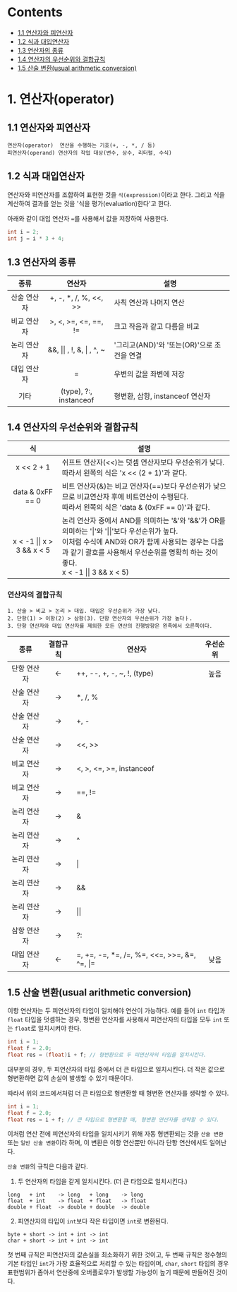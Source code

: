 # Contents

- [1.1 연산자와 피연산자](#11-연산자와-피연산자)
- [1.2 식과 대입연산자](#12-식과-대입연산자)
- [1.3 연산자의 종류](#13-연산자의-종류)
- [1.4 연산자의 우선순위와 결합규칙](#14-연산자의-우선순위와-결합규칙)
- [1.5 산술 변환(usual arithmetic conversion)](#15-산술-변환usual-arithmetic-conversion)

# 1. 연산자(operator)

## 1.1 연산자와 피연산자

```
연산자(operator)  연산을 수행하는 기호(+, -, *, / 등)
피연산자(operand) 연산자의 작업 대상(변수, 상수, 리터럴, 수식)
```

## 1.2 식과 대입연산자

연산자와 피연산자를 조합하여 표현한 것을 `식(expression)`이라고 한다. 그리고 식을 계산하여 결과를 얻는 것을 '식을 평가(evaluation)한다'고 한다.

아래와 같이 대입 연산자 `=`를 사용해서 값을 저장하여 사용한다.

```Java
int i = 2;
int j = i * 3 + 4;
```

## 1.3 연산자의 종류

|    종류     |           연산자           | 설명                                       |
| :---------: | :------------------------: | ------------------------------------------ |
| 산술 연산자 |   +, -, \*, /, %, <<, >>   | 사칙 연산과 나머지 연산                    |
| 비교 연산자 |    >, <, >=, <=, ==, !=    | 크고 작음과 같고 다름을 비교               |
| 논리 연산자 | &&, \|\| , !, &, \| , ^, ~ | '그리고(AND)'와 '또는(OR)'으로 조건을 연결 |
| 대입 연산자 |             =              | 우변의 값을 좌변에 저장                    |
|    기타     |   (type), ?:, instanceof   | 형변환, 삼항, instanceof 연산자            |

## 1.4 연산자의 우선순위와 결합규칙

|             식             | 설명                                                                                                                                                                                                                                      |
| :------------------------: | ----------------------------------------------------------------------------------------------------------------------------------------------------------------------------------------------------------------------------------------- |
|         x << 2 + 1         | 쉬프트 연산자(<<)는 덧셈 연산자보다 우선순위가 낮다.<br>따라서 왼쪽의 식은 'x << (2 + 1)'과 같다.                                                                                                                                         |
|      data & 0xFF == 0      | 비트 연산자(&)는 비교 연산자(==)보다 우선순위가 낮으므로 비교연산자 후에 비트연산이 수행된다.<br>따라서 왼쪽의 식은 'data & (0xFF == 0)'과 같다.                                                                                          |
| x < -1 \|\| x > 3 && x < 5 | 논리 연산자 중에서 AND를 의미하는 '&'와 '&&'가 OR를 의미하는 '\|'와 '\|\|'보다 우선순위가 높다.<br>이처럼 수식에 AND와 OR가 함께 사용되는 경우는 다음과 같기 괄호를 사용해서 우선순위를 명확히 하는 것이 좋다.<br>x < -1 \|\| 3 && x < 5) |

### 연산자의 결합규칙

```
1. 산술 > 비교 > 논리 > 대입. 대입은 우선순위가 가장 낮다.
2. 단항(1) > 이항(2) > 삼항(3). 단항 연산자의 우선순위가 가장 높다ㅏ.
3. 단항 연산자와 대입 연산자를 제외한 모든 연산의 진행방향은 왼족에서 오른쪽이다.
```

|    종류     | 결합규칙 | 연산자                                        | 우선순위 |
| :---------: | :------: | --------------------------------------------- | :------: |
| 단항 연산자 |    <-    | ++, --, +, -, ~, !, (type)                    |   높음   |
| 산술 연산자 |    ->    | \*, /, %                                      |          |
| 산술 연산자 |    ->    | +, -                                          |          |
| 산술 연산자 |    ->    | <<, >>                                        |          |
| 비교 연산자 |    ->    | <, >, <=, >=, instanceof                      |          |
| 비교 연산자 |    ->    | ==, !=                                        |          |
| 논리 연산자 |    ->    | &                                             |          |
| 논리 연산자 |    ->    | ^                                             |          |
| 논리 연산자 |    ->    | \|                                            |          |
| 논리 연산자 |    ->    | &&                                            |          |
| 논리 연산자 |    ->    | \|\|                                          |          |
| 삼항 연산자 |    ->    | ?:                                            |          |
| 대입 연산자 |    <-    | =, +=, -=, \*=, /=, %=, <<=, >>=, &=, ^=, \|= |   낮음   |

## 1.5 산술 변환(usual arithmetic conversion)

이항 연산자는 두 피연산자의 타입이 일치해야 연산이 가능하다. 예를 들어 `int` 타입과 `float` 타입을 덧셈하는 경우, 형변환 연산자를 사용해서 피연산자의 타입을 모두 `int` 또는 `float`로 일치시켜야 한다.

```Java
int i = 1;
float f = 2.0;
float res = (float)i + f; // 형변환으로 두 피연산자의 타입을 일치시킨다.
```

대부분의 경우, 두 피연산자의 타입 중에서 더 큰 타입으로 일치시킨다. 더 작은 값으로 형변환하면 값의 손실이 발생할 수 있기 때문이다.

따라서 위의 코드에서처럼 더 큰 타입으로 형변환할 때 형변환 연산자를 생략할 수 있다.

```Java
int i = 1;
float f = 2.0;
float res = i + f; // 큰 타입으로 형변환할 때, 형변환 연산자를 생략할 수 있다.
```

이처럼 연산 전에 피연산자의 타입을 일치시키기 위해 자동 형변환되는 것을 `산술 변환` 또는 `일반 산술 변환`이라 하며, 이 변환은 이항 연산뿐만 아니라 단항 연산에서도 일어난다.

`산술 변환`의 규칙은 다음과 같다.

1. 두 연산자의 타입을 같게 일치시킨다. (더 큰 타입으로 일치시킨다.)

```
long   + int    -> long   + long    -> long
float  + int    -> float  + float   -> float
double + float  -> double + double  -> double
```

2. 피연산자의 타입이 `int`보다 작은 타입이면 `int`로 변환된다.

```
byte + short -> int + int -> int
char + short -> int + int -> int
```

첫 번째 규칙은 피연산자의 값손실을 최소화하기 위한 것이고, 두 번째 규칙은 정수형의 기본 타입인 `int`가 가장 효율적으로 처리할 수 있는 타입이며, `char`, `short` 타입의 경우 표현범위가 좁아서 연산중에 오버플로우가 발생할 가능성이 높기 때문에 만들어진 것이다.
